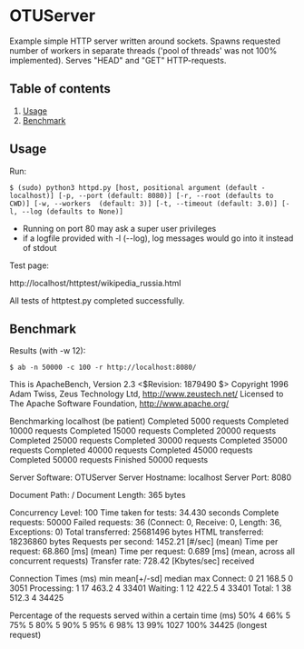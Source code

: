 # OTUServer

Example simple HTTP server written around sockets. Spawns requested number of workers in separate threads ('pool of threads' was not 100% implemented). Serves "HEAD" and "GET" HTTP-requests.

## Table of contents
1. [Usage](#usage)
2. [Benchmark](#benchmark)


## Usage

Run:

`$ (sudo) python3 httpd.py [host, positional argument (default - localhost)] [-p, --port (default: 8080)] [-r, --root (defaults to CWD)] [-w, --workers  (default: 3)] [-t, --timeout (default: 3.0)] [-l, --log (defaults to None)]`

* Running on port 80 may ask a super user privileges
* if a logfile provided with -l (--log), log messages would go into it instead of stdout

Test page:

http://localhost/httptest/wikipedia_russia.html

All tests of httptest.py completed successfully.


## Benchmark

Results (with -w 12):

`$ ab -n 50000 -c 100 -r http://localhost:8080/`

This is ApacheBench, Version 2.3 <$Revision: 1879490 $>
Copyright 1996 Adam Twiss, Zeus Technology Ltd, http://www.zeustech.net/
Licensed to The Apache Software Foundation, http://www.apache.org/

Benchmarking localhost (be patient)
Completed 5000 requests
Completed 10000 requests
Completed 15000 requests
Completed 20000 requests
Completed 25000 requests
Completed 30000 requests
Completed 35000 requests
Completed 40000 requests
Completed 45000 requests
Completed 50000 requests
Finished 50000 requests


Server Software:        OTUServer
Server Hostname:        localhost
Server Port:            8080

Document Path:          /
Document Length:        365 bytes

Concurrency Level:      100
Time taken for tests:   34.430 seconds
Complete requests:      50000
Failed requests:        36
   (Connect: 0, Receive: 0, Length: 36, Exceptions: 0)
Total transferred:      25681496 bytes
HTML transferred:       18236860 bytes
Requests per second:    1452.21 [#/sec] (mean)
Time per request:       68.860 [ms] (mean)
Time per request:       0.689 [ms] (mean, across all concurrent requests)
Transfer rate:          728.42 [Kbytes/sec] received

Connection Times (ms)
              min  mean[+/-sd] median   max
Connect:        0   21 168.5      0    3051
Processing:     1   17 463.2      4   33401
Waiting:        1   12 422.5      4   33401
Total:          1   38 512.3      4   34425

Percentage of the requests served within a certain time (ms)
  50%      4
  66%      5
  75%      5
  80%      5
  90%      5
  95%      6
  98%     13
  99%   1027
 100%  34425 (longest request)
